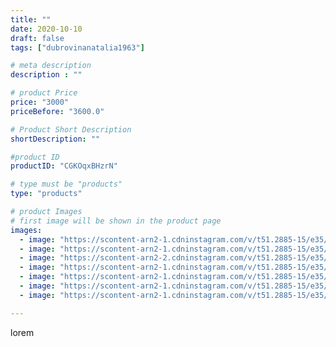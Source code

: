 ```yaml
---
title: ""
date: 2020-10-10
draft: false
tags: ["dubrovinanatalia1963"]

# meta description
description : ""

# product Price
price: "3000"
priceBefore: "3600.0"

# Product Short Description
shortDescription: ""

#product ID
productID: "CGKOqxBHzrN"

# type must be "products"
type: "products"

# product Images
# first image will be shown in the product page
images:
  - image: "https://scontent-arn2-1.cdninstagram.com/v/t51.2885-15/e35/120992190_356464708922685_2212584984477735301_n.jpg?_nc_ht=scontent-arn2-1.cdninstagram.com&_nc_cat=109&_nc_ohc=xmMX1PBnPc8AX8vgyWT&tp=1&oh=bc408da2de3abdd1f296960904e75a66&oe=6060B5CD&ig_cache_key=MjQxNjgwODY1OTEzOTc5NjIzMg%3D%3D.2"
  - image: "https://scontent-arn2-1.cdninstagram.com/v/t51.2885-15/e35/120995967_349507452939686_198136362200724513_n.jpg?_nc_ht=scontent-arn2-1.cdninstagram.com&_nc_cat=102&_nc_ohc=gP7Ib-C4zGEAX-A2vc5&se=7&tp=1&oh=febf8137c120e69df77a1c655aebffc6&oe=605F37B2&ig_cache_key=MjQxNjgwODY1OTE0ODMzMTM3NA%3D%3D.2"
  - image: "https://scontent-arn2-2.cdninstagram.com/v/t51.2885-15/e35/120996401_2598375290476992_2622849608621937718_n.jpg?_nc_ht=scontent-arn2-2.cdninstagram.com&_nc_cat=100&_nc_ohc=1BXn0AQqe5AAX_I0GC8&se=7&tp=1&oh=b25f45536efe73c58c340fd8d5ccc17a&oe=605EFA56&ig_cache_key=MjQxNjgwODY1OTE4MTc2ODk2NQ%3D%3D.2"
  - image: "https://scontent-arn2-1.cdninstagram.com/v/t51.2885-15/e35/121007697_169600488120327_1419591761821620711_n.jpg?_nc_ht=scontent-arn2-1.cdninstagram.com&_nc_cat=103&_nc_ohc=uvKua4kC1zYAX_pevg_&se=7&tp=1&oh=64e9c868b349b5f7bdec5d989f13f726&oe=605DDFEC&ig_cache_key=MjQxNjgwODY1OTE2NDk5MzI1MQ%3D%3D.2"
  - image: "https://scontent-arn2-1.cdninstagram.com/v/t51.2885-15/e35/121221936_383838376107690_2525820373946564758_n.jpg?_nc_ht=scontent-arn2-1.cdninstagram.com&_nc_cat=106&_nc_ohc=7kfKpaywSlUAX-CeNg7&se=7&tp=1&oh=0b491f031bd2dff17c089900aa01537f&oe=60607199&ig_cache_key=MjQxNjgwODY1OTE3MzQ3NjU2NQ%3D%3D.2"
  - image: "https://scontent-arn2-1.cdninstagram.com/v/t51.2885-15/e35/120994710_332809894669031_6370400986780071741_n.jpg?_nc_ht=scontent-arn2-1.cdninstagram.com&_nc_cat=111&_nc_ohc=q9dVzBdMUE8AX9hoXUr&se=7&tp=1&oh=1d7ffe7a51fb545a163d4f34b143495d&oe=605F3B67&ig_cache_key=MjQxNjgwODY1OTE4MTc2MjcxNg%3D%3D.2"
  - image: "https://scontent-arn2-1.cdninstagram.com/v/t51.2885-15/e35/121055623_1019085058610329_8182189774944990915_n.jpg?_nc_ht=scontent-arn2-1.cdninstagram.com&_nc_cat=101&_nc_ohc=NQcy1eCVyp4AX9QwNnO&se=7&tp=1&oh=8767ec74e641aa7a80f650ffd754720d&oe=60602A03&ig_cache_key=MjQxNjgwODY1OTIwNzAwNDE2MA%3D%3D.2"

---
```

lorem
